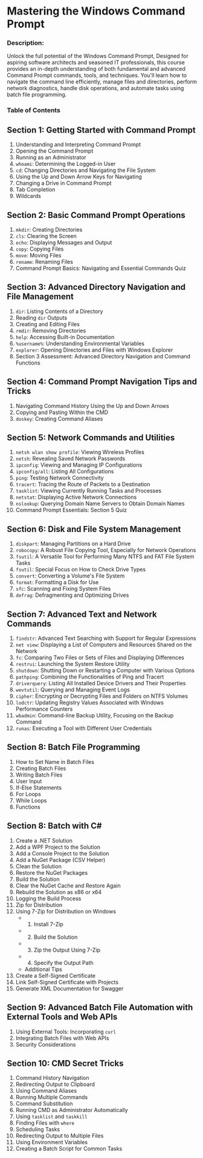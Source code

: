# Mastering the Windows Command Prompt

### Description:

Unlock the full potential of the Windows Command Prompt, Designed for aspiring software architects and seasoned IT professionals, this course provides an in-depth understanding of both fundamental and advanced Command Prompt commands, tools, and techniques. You'll learn how to navigate the command line efficiently, manage files and directories, perform network diagnostics, handle disk operations, and automate tasks using batch file programming.

### Table of Contents

## Section 1: Getting Started with Command Prompt
1. Understanding and Interpreting Command Prompt
2. Opening the Command Prompt
3. Running as an Administrator
4. `whoami`: Determining the Logged-in User
5. `cd`: Changing Directories and Navigating the File System
6. Using the Up and Down Arrow Keys for Navigating
7. Changing a Drive in Command Prompt
8. Tab Completion
9. Wildcards

## Section 2: Basic Command Prompt Operations
1. `mkdir`: Creating Directories
2. `cls`: Clearing the Screen
3. `echo`: Displaying Messages and Output
4. `copy`: Copying Files
5. `move`: Moving Files
6. `rename`: Renaming Files
7. Command Prompt Basics: Navigating and Essential Commands Quiz

## Section 3: Advanced Directory Navigation and File Management
1. `dir`: Listing Contents of a Directory
2. Reading `dir` Outputs
3. Creating and Editing Files
4. `rmdir`: Removing Directories
5. `help`: Accessing Built-in Documentation
6. `%username%`: Understanding Environmental Variables
7. `explorer`: Opening Directories and Files with Windows Explorer
8. Section 3 Assessment: Advanced Directory Navigation and Command Functions

## Section 4: Command Prompt Navigation Tips and Tricks
1. Navigating Command History Using the Up and Down Arrows
2. Copying and Pasting Within the CMD
3. `doskey`: Creating Command Aliases

## Section 5: Network Commands and Utilities
1. `netsh wlan show profile`: Viewing Wireless Profiles
2. `netsh`: Revealing Saved Network Passwords
3. `ipconfig`: Viewing and Managing IP Configurations
4. `ipconfig/all`: Listing All Configurations
5. `ping`: Testing Network Connectivity
6. `tracert`: Tracing the Route of Packets to a Destination
7. `tasklist`: Viewing Currently Running Tasks and Processes
8. `netstat`: Displaying Active Network Connections
9. `nslookup`: Querying Domain Name Servers to Obtain Domain Names
10. Command Prompt Essentials: Section 5 Quiz

## Section 6: Disk and File System Management
1. `diskpart`: Managing Partitions on a Hard Drive
2. `robocopy`: A Robust File Copying Tool, Especially for Network Operations
3. `fsutil`: A Versatile Tool for Performing Many NTFS and FAT File System Tasks
4. `fsutil`: Special Focus on How to Check Drive Types
5. `convert`: Converting a Volume's File System
6. `format`: Formatting a Disk for Use
7. `sfc`: Scanning and Fixing System Files
8. `defrag`: Defragmenting and Optimizing Drives

## Section 7: Advanced Text and Network Commands
1. `findstr`: Advanced Text Searching with Support for Regular Expressions
2. `net view`: Displaying a List of Computers and Resources Shared on the Network
3. `fc`: Comparing Two Files or Sets of Files and Displaying Differences
4. `restrui`: Launching the System Restore Utility
5. `shutdown`: Shutting Down or Restarting a Computer with Various Options
6. `pathping`: Combining the Functionalities of Ping and Tracert
7. `driverquery`: Listing All Installed Device Drivers and Their Properties
8. `wevtutil`: Querying and Managing Event Logs
9. `cipher`: Encrypting or Decrypting Files and Folders on NTFS Volumes
10. `lodctr`: Updating Registry Values Associated with Windows Performance Counters
11. `wbadmin`: Command-line Backup Utility, Focusing on the Backup Command
12. `runas`: Executing a Tool with Different User Credentials

## Section 8: Batch File Programming
1. How to Set Name in Batch Files
2. Creating Batch Files
3. Writing Batch Files
4. User Input
5. If-Else Statements
6. For Loops
7. While Loops
8. Functions

## Section 8: Batch with C#
1. Create a .NET Solution
2. Add a WPF Project to the Solution
3. Add a Console Project to the Solution
4. Add a NuGet Package (CSV Helper)
5. Clean the Solution
6. Restore the NuGet Packages
7. Build the Solution
8. Clear the NuGet Cache and Restore Again
9. Rebuild the Solution as x86 or x64
10. Logging the Build Process
11. Zip for Distribution
12. Using 7-Zip for Distribution on Windows
    - 1. Install 7-Zip
    - 2. Build the Solution
    - 3. Zip the Output Using 7-Zip
    - 4. Specify the Output Path
    - Additional Tips
13. Create a Self-Signed Certificate
14. Link Self-Signed Certificate with Projects
15. Generate XML Documentation for Swagger

## Section 9: Advanced Batch File Automation with External Tools and Web APIs
1. Using External Tools: Incorporating `curl`
2. Integrating Batch Files with Web APIs
3. Security Considerations

## Section 10: CMD Secret Tricks
1. Command History Navigation
2. Redirecting Output to Clipboard
3. Using Command Aliases
4. Running Multiple Commands
5. Command Substitution
6. Running CMD as Administrator Automatically
7. Using `tasklist` and `taskkill`
8. Finding Files with `where`
9. Scheduling Tasks
10. Redirecting Output to Multiple Files
11. Using Environment Variables
12. Creating a Batch Script for Common Tasks
